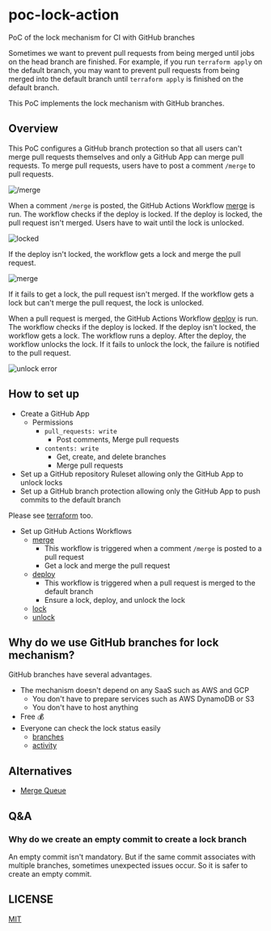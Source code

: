 # poc-lock-action

PoC of the lock mechanism for CI with GitHub branches

Sometimes we want to prevent pull requests from being merged until jobs on the head branch are finished.
For example, if you run `terraform apply` on the default branch, you may want to prevent pull requests from being merged into the default branch until `terraform apply` is finished on the default branch.

This PoC implements the lock mechanism with GitHub branches.

## Overview

This PoC configures a GitHub branch protection so that all users can't merge pull requests themselves and only a GitHub App can merge pull requests.
To merge pull requests, users have to post a comment `/merge` to pull requests.

![/merge](https://github.com/szksh-lab/poc-lock-action/assets/13323303/99cdf980-69bf-460f-8989-1202c667979d)

When a comment `/merge` is posted, the GitHub Actions Workflow [merge](.github/workflows/merge.yaml) is run.
The workflow checks if the deploy is locked.
If the deploy is locked, the pull request isn't merged.
Users have to wait until the lock is unlocked.

![locked](https://github.com/szksh-lab/poc-lock-action/assets/13323303/54dc50f7-5757-4c2a-8d89-0905d4aee3c6)

If the deploy isn't locked, the workflow gets a lock and merge the pull request.

![merge](https://github.com/szksh-lab/poc-lock-action/assets/13323303/202d5adf-e661-4f71-ba07-c1c6fbaac67c)

If it fails to get a lock, the pull request isn't merged.
If the workflow gets a lock but can't merge the pull request, the lock is unlocked.

When a pull request is merged, the GitHub Actions Workflow [deploy](.github/workflows/deploy.yaml) is run.
The workflow checks if the deploy is locked.
If the deploy isn't locked, the workflow gets a lock.
The workflow runs a deploy.
After the deploy, the workflow unlocks the lock.
If it fails to unlock the lock, the failure is notified to the pull request.

![unlock error](https://github.com/szksh-lab/poc-lock-action/assets/13323303/164276b7-a037-406c-b36d-e2d8e2d710ba)

## How to set up

- Create a GitHub App
  - Permissions
    - `pull_requests: write`
      - Post comments, Merge pull requests
    - `contents: write`
      - Get, create, and delete branches
      - Merge pull requests
- Set up a GitHub repository Ruleset allowing only the GitHub App to unlock locks
- Set up a GitHub branch protection allowing only the GitHub App to push commits to the default branch

Please see [terraform](terraform) too.

- Set up GitHub Actions Workflows
  - [merge](.github/workflows/merge.yaml)
    - This workflow is triggered when a comment `/merge` is posted to a pull request
    - Get a lock and merge the pull request
  - [deploy](.github/workflows/deploy.yaml)
    - This workflow is triggered when a pull request is merged to the default branch
    - Ensure a lock, deploy, and unlock the lock
  - [lock](.github/workflows/lock.yaml)
  - [unlock](.github/workflows/unlock.yaml)

## Why do we use GitHub branches for lock mechanism?

GitHub branches have several advantages.

- The mechanism doesn't depend on any SaaS such as AWS and GCP
  - You don't have to prepare services such as AWS DynamoDB or S3
  - You don't have to host anything
- Free 💰
- Everyone can check the lock status easily
  - [branches](https://github.com/szksh-lab/poc-lock-action/branches/all?query=lock%2F)
  - [activity](https://github.com/szksh-lab/poc-lock-action/activity)

## Alternatives

- [Merge Queue](https://docs.github.com/en/repositories/configuring-branches-and-merges-in-your-repository/configuring-pull-request-merges/managing-a-merge-queue)

## Q&A

### Why do we create an empty commit to create a lock branch

An empty commit isn't mandatory.
But if the same commit associates with multiple branches, sometimes unexpected issues occur.
So it is safer to create an empty commit.

## LICENSE

[MIT](LICENSE)
